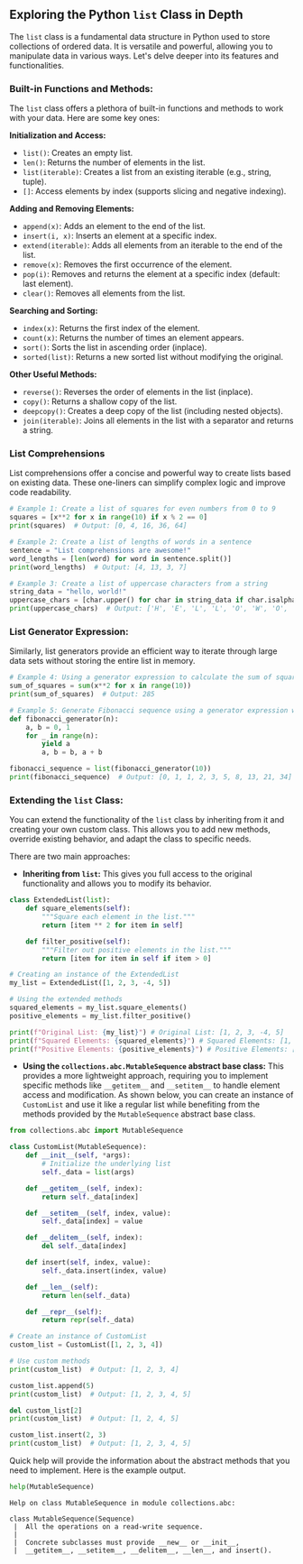 ## Exploring the Python `list` Class in Depth

The `list` class is a fundamental data structure in Python used to store collections of ordered data. It is versatile and powerful, allowing you to manipulate data in various ways. Let's delve deeper into its features and functionalities.

### Built-in Functions and Methods:

The `list` class offers a plethora of built-in functions and methods to work with your data. Here are some key ones:

**Initialization and Access:**

* `list()`: Creates an empty list.
* `len()`: Returns the number of elements in the list.
* `list(iterable)`: Creates a list from an existing iterable (e.g., string, tuple).
* `[]`: Access elements by index (supports slicing and negative indexing).

**Adding and Removing Elements:**

* `append(x)`: Adds an element to the end of the list.
* `insert(i, x)`: Inserts an element at a specific index.
* `extend(iterable)`: Adds all elements from an iterable to the end of the list.
* `remove(x)`: Removes the first occurrence of the element.
* `pop(i)`: Removes and returns the element at a specific index (default: last element).
* `clear()`: Removes all elements from the list.

**Searching and Sorting:**

* `index(x)`: Returns the first index of the element.
* `count(x)`: Returns the number of times an element appears.
* `sort()`: Sorts the list in ascending order (inplace).
* `sorted(list)`: Returns a new sorted list without modifying the original.

**Other Useful Methods:**

* `reverse()`: Reverses the order of elements in the list (inplace).
* `copy()`: Returns a shallow copy of the list.
* `deepcopy()`: Creates a deep copy of the list (including nested objects).
* `join(iterable)`: Joins all elements in the list with a separator and returns a string.

### List Comprehensions

List comprehensions offer a concise and powerful way to create lists based on existing data. These one-liners can simplify complex logic and improve code readability.

```py
# Example 1: Create a list of squares for even numbers from 0 to 9
squares = [x**2 for x in range(10) if x % 2 == 0]
print(squares)  # Output: [0, 4, 16, 36, 64]

# Example 2: Create a list of lengths of words in a sentence
sentence = "List comprehensions are awesome!"
word_lengths = [len(word) for word in sentence.split()]
print(word_lengths)  # Output: [4, 13, 3, 7]

# Example 3: Create a list of uppercase characters from a string
string_data = "hello, world!"
uppercase_chars = [char.upper() for char in string_data if char.isalpha()]
print(uppercase_chars)  # Output: ['H', 'E', 'L', 'L', 'O', 'W', 'O', 'R', 'L', 'D']
```

### List Generator Expression:
Similarly, list generators provide an efficient way to iterate through large data sets without storing the entire list in memory.

```py
# Example 4: Using a generator expression to calculate the sum of squares without creating an intermediate list
sum_of_squares = sum(x**2 for x in range(10))
print(sum_of_squares)  # Output: 285

# Example 5: Generate Fibonacci sequence using a generator expression without sorting the entire sequence in memory
def fibonacci_generator(n):
    a, b = 0, 1
    for _ in range(n):
        yield a
        a, b = b, a + b

fibonacci_sequence = list(fibonacci_generator(10))
print(fibonacci_sequence)  # Output: [0, 1, 1, 2, 3, 5, 8, 13, 21, 34]


```

### Extending the `list` Class:

You can extend the functionality of the `list` class by inheriting from it and creating your own custom class. This allows you to add new methods, override existing behavior, and adapt the class to specific needs.

There are two main approaches:

* **Inheriting from `list`:** This gives you full access to the original functionality and allows you to modify its behavior.

```python
class ExtendedList(list):
    def square_elements(self):
        """Square each element in the list."""
        return [item ** 2 for item in self]

    def filter_positive(self):
        """Filter out positive elements in the list."""
        return [item for item in self if item > 0]

# Creating an instance of the ExtendedList
my_list = ExtendedList([1, 2, 3, -4, 5])

# Using the extended methods
squared_elements = my_list.square_elements()
positive_elements = my_list.filter_positive()

print(f"Original List: {my_list}") # Original List: [1, 2, 3, -4, 5]
print(f"Squared Elements: {squared_elements}") # Squared Elements: [1, 4, 9, 16, 25]
print(f"Positive Elements: {positive_elements}") # Positive Elements: [1, 2, 3, 5]
```

* **Using the `collections.abc.MutableSequence` abstract base class:** This provides a more lightweight approach, requiring you to implement specific methods like `__getitem__` and `__setitem__` to handle element access and modification. As shown below, you can create an instance of `CustomList` and use it like a regular list while benefiting from the methods provided by the `MutableSequence` abstract base class.

```python
from collections.abc import MutableSequence

class CustomList(MutableSequence):
    def __init__(self, *args):
        # Initialize the underlying list
        self._data = list(args)

    def __getitem__(self, index):
        return self._data[index]

    def __setitem__(self, index, value):
        self._data[index] = value

    def __delitem__(self, index):
        del self._data[index]

    def insert(self, index, value):
        self._data.insert(index, value)

    def __len__(self):
        return len(self._data)

    def __repr__(self):
        return repr(self._data)

# Create an instance of CustomList
custom_list = CustomList([1, 2, 3, 4])

# Use custom methods
print(custom_list)  # Output: [1, 2, 3, 4]

custom_list.append(5)
print(custom_list)  # Output: [1, 2, 3, 4, 5]

del custom_list[2]
print(custom_list)  # Output: [1, 2, 4, 5]

custom_list.insert(2, 3)
print(custom_list)  # Output: [1, 2, 3, 4, 5]

```
Quick help will provide the information about the abstract methods that you need to implement. Here is the example output.

```python
help(MutableSequence)
```

```
Help on class MutableSequence in module collections.abc:

class MutableSequence(Sequence)
 |  All the operations on a read-write sequence.
 |
 |  Concrete subclasses must provide __new__ or __init__,
 |  __getitem__, __setitem__, __delitem__, __len__, and insert().
```